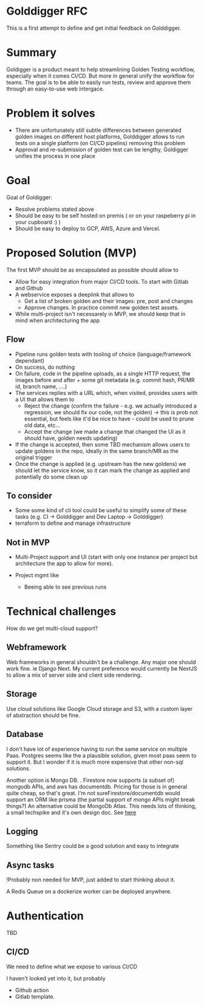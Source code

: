 # Golddigger RFC

This is a first attempt to define and get initial feedback on Golddigger.

# Summary

Goldigger is a product meant to help streamlining Golden Testing workflow, especially when it comes CI/CD. But more in general
unify the workflow for teams.
The goal is to be able to easily run tests, review and approve them through an easy-to-use web intergace.

# Problem it solves

- There are unfortunately still subtle differences between generated golden images on different host platforms, Golddigger allows to run tests on a single platform (on CI/CD pipelins) removing this problem
- Approval and re-submission of golden test can be lengthy, Goldigger unifies the process in one place

# Goal

Goal of Goldigger:

- Resolve problems stated above
- Should be easy to be self hosted on premis ( or on your raspeberry pi in your cupboard :) )
- Should be easy to deploy to GCP, AWS, Azure and Vercel.


# Proposed Solution (MVP)

The first MVP should be as encapsulated as possible should allow to

- Allow for easy integration from major CI/CD tools. To start with Gitlab and Github
- A webservice exposes a deeplink that allows to
  - Get a list of broken golden and their images: pre, post and changes
  - Approve changes. In practice commit new golden test assets.
- While multi-project isn't necessarely in MVP, we should keep that in mind when architecturing the app

## Flow

- Pipeline runs golden tests with tooling of choice (language/framework dependant)
- On success, do nothing
- On failure, code in the pipeline uploads, as a single HTTP request, the images before and after + some git metadata (e.g. commit hash, PR/MR id, branch name, ....)
- The services replies with a URL which, when visited, provides users with a UI that allows them to
  - Reject the change (confirm the failure - e.g. we actually introduced a regression, we should fix our code, not the golden) -> this is prob not essential, but feels like it'd be nice to have - could be used to prune old data, etc...
  - Accept the change (we made a change that changed the UI as it should have, golden needs updating)
- If the change is accepted, then some TBD mechanism allows users to update goldens in the repo, ideally in the same branch/MR as the original trigger
- Once the change is applied (e.g. upstream has the new goldens) we should let the service know, so it can mark the change as applied and potentially do some clean up

## To consider

- Some some kind of cli tool could be useful to simplify some of these tasks (e.g. CI -> Golddigger and Dev Laptop -> Golddigger)
- terraform to define and manage infrastructure


## Not in MVP

- Multi-Project support and UI (start with only one instance per project but architecture the app to allow for more).

- Project mgmt like
  - Beeing able to see previous runs

# Technical challenges

How do we get multi-cloud support?

## Webframework

Web frameworks in general shouldn't be a challenge. Any major one should work fine. ie Django Next.
My current preference would currently be NextJS to allow a mix of server side and client side rendering.

## Storage

Use cloud solutions like Google Cloud storage and S3, with a custom layer of abstraction should be fine.

## Database

I don't have lot of experience having to run the same service on multiple Paas.
Postgres seems like the a plausible solution, given most paas seem to support it. But I wonder if it is much more expensive that other non-sql solutions.

Another option is Mongo DB. . Firestore now supports (a subset of) mongodb APIs, and aws has documentdb. Pricing for those is in general quite cheap, so that's great.
I'm not sureFirestore/documentdb would support an ORM like prisma (the partial support of mongo APIs might break things?)
An alternative could be MongoDb Atlas.
This needs lots of thinking, a small techspike and it's own design doc.
See [here](../techspikes/db-layer/README.md)




## Logging

Something like Sentry could be a good solution and easy to integrate

## Async tasks

!Probably non needed for MVP, just added to start thinking about it.

A Redis Queue on a dockerize worker can be deployed anywhere.

# Authentication

TBD

## CI/CD

We need to define what we expose to various CI/CD

I haven't looked yet into it, but probably

- Github action
- Gitlab template.
